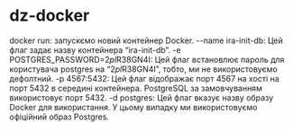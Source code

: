 # dz-docker

docker run: запускємо новий контейнер Docker.
--name ira-init-db: Цей флаг задає назву контейнера “ira-init-db”.
-e POSTGRES_PASSWORD=$2pl$R38GN4I: Цей флаг встановлює пароль для користувача postgres на “$2pl$R38GN4I”, тобто, ми не використовуємо дефолтний.
-p 4567:5432: Цей флаг відображає порт 4567 на хості на порт 5432 в середині контейнера. PostgreSQL за замовчуванням використовує порт 5432.
-d postgres: Цей флаг вказує назву образу Docker для використання. У цьому випадку ми використовуємо офіційний образ Postgres.
